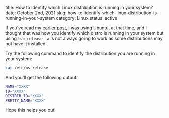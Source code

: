 title: How to identify which Linux distribution is running in your system?
date: October 2nd, 2021
slug: how-to-identify-which-linux-distribution-is-running-in-your-system
category: Linux
status: active

If you've read my [earlier post](/til/posts/check-ubuntu-version/), I was using Ubuntu, at that time, and I thought that was how you identify which distro is running in your system but using `lsb_release -a` is not always going to work as some distributions may not have it installed.

Try the following command to identify the distribution you are running in your system:

```bash
cat /etc/os-release
```

And you'll get the following output:
```bash
NAME="XXXX"
ID="XXXX"
DISTRIB_ID="XXXX"
PRETTY_NAME="XXXX"
```

Hope this helps you out!